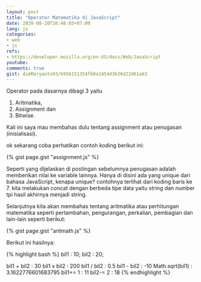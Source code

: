 ```yaml
---
layout: post
title: "Operator Matematika di JavaScript"
date: 2020-08-20T16:48:03+07:00
lang: js
categories:
- web
- js
refs: 
- https://developer.mozilla.org/en-US/docs/Web/JavaScript
youtube: 
comments: true
gist: dimMaryanto93/b956151354fb8a1454d3b36d22d61a63
---
```


Operator pada dasarnya dibagi 3 yaitu 
1. Aritmatika, 
2. Assignment dan 
3. Bitwise. 

Kali ini saya mau membahas dulu tentang assignment atau penugasan (inisialisasi).

ok sekarang coba perhatikan contoh koding berikut ini:

{% gist page.gist "assignment.js" %}

Seperti yang dijelaskan di postingan sebelumnya penugasan adalah memberikan nilai ke variable lainnya. Hanya di disini ada yang unique dari bahasa JavaScript, kenapa unique? contohnya terlihat dari koding baris ke 7. kita melakukan concat dengan berbeda tipe data yaitu string dan number tpi hasil akhirnya menjadi string.

Selanjutnya kita akan membahas tentang aritmatika atau perhitungan matematika seperti pertambahan, pengurangan, perkalian, pembagian dan lain-lain seperti berikut:

{% gist page.gist "aritmath.js" %}

Berikut ini hasilnya:

{% highlight bash %}
bil1 : 10; bil2 : 20;

bil1 + bil2 : 30
bil1 x bil2 : 200
bil1 / bil2 : 0.5
bil1 - bil2 : -10
Math.sqrt(bil1) : 3.1622776601683795
bil1+= 1 : 11
bil2-= 2 : 18
{% endhighlight %}